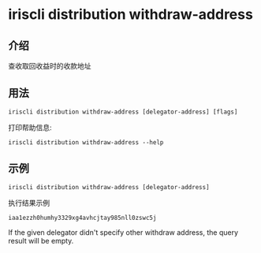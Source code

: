 # iriscli distribution withdraw-address

## 介绍

查收取回收益时的收款地址

## 用法

```
iriscli distribution withdraw-address [delegator-address] [flags]
```

打印帮助信息:

```
iriscli distribution withdraw-address --help
```

## 示例

```
iriscli distribution withdraw-address [delegator-address]
```
执行结果示例
```
iaa1ezzh0humhy3329xg4avhcjtay985nll0zswc5j
```
If the given delegator didn't specify other withdraw address, the query result will be empty.